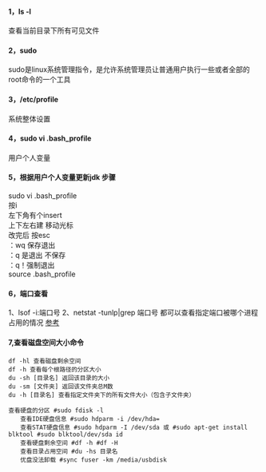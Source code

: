 #### 1，ls -l  
查看当前目录下所有可见文件
#### 2，sudo
sudo是linux系统管理指令，是允许系统管理员让普通用户执行一些或者全部的root命令的一个工具
#### 3，/etc/profile
系统整体设置
#### 4，sudo vi .bash_profile
用户个人变量  
#### 5，根据用户个人变量更新jdk 步骤
sudo vi .bash_profile  
按i  
左下角有个insert  
上下左右建 移动光标  
改完后 按esc  
：wq   保存退出  
：q   是退出 不保存  
：q！强制退出  
source .bash_profile 

#### 6，端口查看
1、lsof -i:端口号
2、netstat -tunlp|grep 端口号
都可以查看指定端口被哪个进程占用的情况
[参考](https://www.cnblogs.com/CEO-H/p/7794306.html)
#### 7,查看磁盘空间大小命令
```
df -hl 查看磁盘剩余空间
df -h 查看每个根路径的分区大小
du -sh [目录名] 返回该目录的大小
du -sm [文件夹] 返回该文件夹总M数
du -h [目录名] 查看指定文件夹下的所有文件大小（包含子文件夹）
```
```
查看硬盘的分区 #sudo fdisk -l
　　查看IDE硬盘信息 #sudo hdparm -i /dev/hda=
　　查看STAT硬盘信息 #sudo hdparm -I /dev/sda 或 #sudo apt-get install blktool #sudo blktool/dev/sda id
　　查看硬盘剩余空间 #df -h #df -H
　　查看目录占用空间 #du -hs 目录名
　　优盘没法卸载 #sync fuser -km /media/usbdisk
```